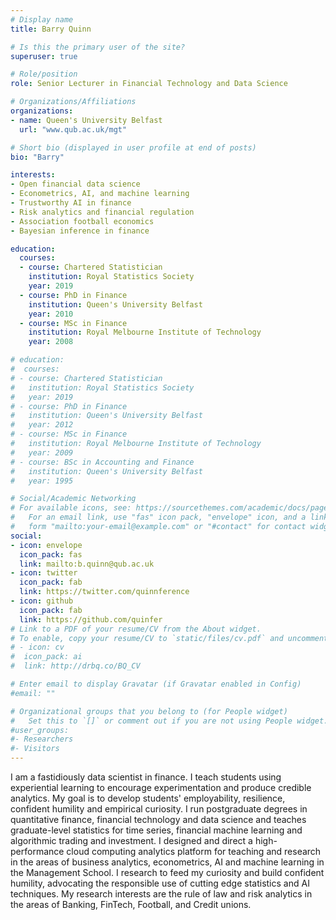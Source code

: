 ```yaml
---
# Display name
title: Barry Quinn

# Is this the primary user of the site?
superuser: true

# Role/position
role: Senior Lecturer in Financial Technology and Data Science

# Organizations/Affiliations
organizations:
- name: Queen's University Belfast
  url: "www.qub.ac.uk/mgt"

# Short bio (displayed in user profile at end of posts)
bio: "Barry"

interests:
- Open financial data science
- Econometrics, AI, and machine learning
- Trustworthy AI in finance
- Risk analytics and financial regulation
- Association football economics
- Bayesian inference in finance

education:
  courses:
  - course: Chartered Statistician
    institution: Royal Statistics Society
    year: 2019
  - course: PhD in Finance
    institution: Queen's University Belfast
    year: 2010
  - course: MSc in Finance
    institution: Royal Melbourne Institute of Technology
    year: 2008

# education:
#  courses:
# - course: Chartered Statistician
#   institution: Royal Statistics Society
#   year: 2019
# - course: PhD in Finance
#   institution: Queen's University Belfast
#   year: 2012
# - course: MSc in Finance
#   institution: Royal Melbourne Institute of Technology
#   year: 2009
# - course: BSc in Accounting and Finance
#   institution: Queen's University Belfast
#   year: 1995

# Social/Academic Networking
# For available icons, see: https://sourcethemes.com/academic/docs/page-builder/#icons
#   For an email link, use "fas" icon pack, "envelope" icon, and a link in the
#   form "mailto:your-email@example.com" or "#contact" for contact widget.
social:
- icon: envelope
  icon_pack: fas
  link: mailto:b.quinn@qub.ac.uk
- icon: twitter
  icon_pack: fab
  link: https://twitter.com/quinnference
- icon: github
  icon_pack: fab
  link: https://github.com/quinfer
# Link to a PDF of your resume/CV from the About widget.
# To enable, copy your resume/CV to `static/files/cv.pdf` and uncomment the lines below.
# - icon: cv
#  icon_pack: ai
#  link: http://drbq.co/BQ_CV

# Enter email to display Gravatar (if Gravatar enabled in Config)
#email: ""

# Organizational groups that you belong to (for People widget)
#   Set this to `[]` or comment out if you are not using People widget.
#user_groups:
#- Researchers
#- Visitors
---
```


I am a fastidiously data scientist in finance. I teach students using experiential learning to encourage experimentation and produce credible analytics. My goal is to develop students' employability, resilience, confident humility and empirical curiosity. I run postgraduate degrees in quantitative finance, financial technology and data science and teaches graduate-level statistics for time series, financial machine learning and algorithmic trading and investment. I designed and direct a high-performance cloud computing analytics platform for teaching and research in the areas of business analytics, econometrics, AI and machine learning in the Management School. I research to feed my curiosity and build confident humility, advocating the responsible use of cutting edge statistics and AI techniques. My research interests are the rule of law and risk analytics in the areas of Banking, FinTech, Football, and Credit unions.
